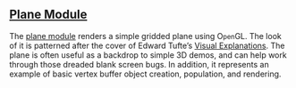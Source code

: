 ## [Plane Module][plane]

The [plane module][plane] renders a simple gridded plane using O<small>pen</small>GL. The look of it is patterned after the cover of Edward Tufte’s [Visual Explanations][tufte]. The plane is often useful as a backdrop to simple 3D demos, and can help work through those dreaded blank screen bugs. In addition, it represents an example of basic vertex buffer object creation, population, and rendering.

[plane]: util3d/plane.html
[tufte]: http://www.amazon.com/Visual-Explanations-Quantities-Evidence-Narrative/dp/0961392126